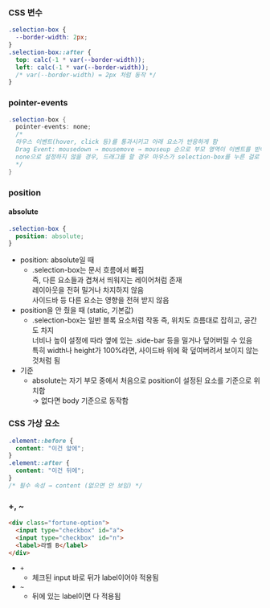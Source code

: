 ### CSS 변수
```css
.selection-box {
  --border-width: 2px;
}
.selection-box::after {
  top: calc(-1 * var(--border-width));
  left: calc(-1 * var(--border-width));
  /* var(--border-width) = 2px 처럼 동작 */
}
```



### pointer-events
```cs
.selection-box {
  pointer-events: none;
  /* 
  마우스 이벤트(hover, click 등)를 통과시키고 아래 요소가 반응하게 함
  Drag Event: mousedown → mousemove → mouseup 순으로 부모 영역이 이벤트를 받아야 함 
  none으로 설정하지 않을 경우, 드래그를 할 경우 마우스가 selection-box를 누른 걸로 인식하여 드래그 이벤트 끊김
  */
}
```



### position
#### absolute
```css
.selection-box {
  position: absolute;
}
```
* position: absolute일 때
  * .selection-box는 문서 흐름에서 빠짐  
    즉, 다른 요소들과 겹쳐서 띄워지는 레이어처럼 존재  
    레이아웃을 전혀 밀거나 차지하지 않음  
    사이드바 등 다른 요소는 영향을 전혀 받지 않음
* position을 안 줬을 때 (static, 기본값)
  * .selection-box는 일반 블록 요소처럼 작동
    즉, 위치도 흐름대로 잡히고, 공간도 차지  
    너비나 높이 설정에 따라 옆에 있는 .side-bar 등을 밀거나 덮어버릴 수 있음  
    특히 width나 height가 100%라면, 사이드바 위에 확 덮여버려서 보이지 않는 것처럼 됨
* 기준
  * absolute는 자기 부모 중에서 처음으로 position이 설정된 요소를 기준으로 위치함  
    → 없다면 body 기준으로 동작함



### CSS 가상 요소
```css
.element::before {
  content: "이건 앞에";
}
.element::after {
  content: "이건 뒤에";
}
/* 필수 속성 → content (없으면 안 보임) */
```



### +, ~
```html
<div class="fortune-option">
  <input type="checkbox" id="a">
  <input type="checkbox" id="n"> 
  <label>라벨 B</label>
</div>
```
* `+`
  * 체크된 input 바로 뒤가 label이어야 적용됨
* `~`
  * 뒤에 있는 label이면 다 적용됨

